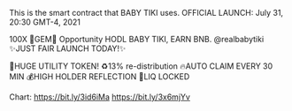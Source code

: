 This is the smart contract that BABY TIKI uses.
OFFICIAL LAUNCH: July 31, 20:30 GMT-4, 2021

100X 💎GEM💎 Opportunity
HODL BABY TIKI, EARN BNB.
@realbabytiki
✨JUST FAIR LAUNCH TODAY!✨

🗿HUGE UTILITY TOKEN!
♻️13% re-distribution 
🔥AUTO CLAIM EVERY 30 MIN
💰HIGH HOLDER REFLECTION
🔐LIQ LOCKED

Chart: https://bit.ly/3id6iMa
https://bit.ly/3x6mjYv
